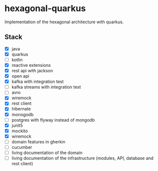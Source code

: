 # hexagonal-quarkus

Implementation of the hexagonal architecture with quarkus.

## Stack

- [x] java
- [x] quarkus
- [ ] kotlin
- [x] reactive extensions
- [x] rest api with jackson
- [x] open api
- [x] kafka with integration test
- [ ] kafka streams with integration test
- [ ] avro
- [x] wiremock
- [x] rest client
- [x] hibernate
- [x] monogodb
- [ ] postgres with flyway instead of mongodb
- [x] junit5
- [x] mockito
- [x] wiremock
- [ ] domain features in gherkin
- [ ] cucumber
- [ ] living documentation of the domain
- [ ] living documentation of the infrastructure (modules, API, database and rest client)
